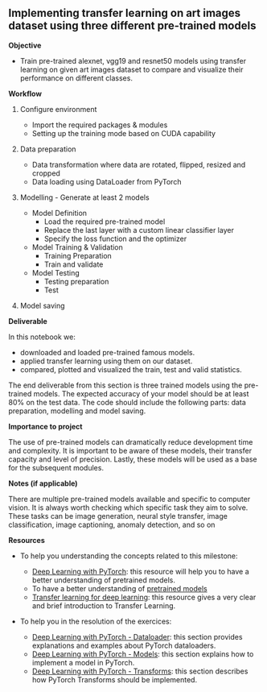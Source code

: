 ## Implementing transfer learning on art images dataset using three different pre-trained models

**Objective**

* Train pre-trained alexnet, vgg19 and resnet50 models using transfer learning on given art images dataset to compare and visualize their performance on different classes.

**Workflow**

1. Configure environment
	- Import the required packages & modules
	- Setting up the training mode based on CUDA capability
	
2. Data preparation
	- Data transformation where data are rotated, flipped, resized and cropped
	- Data loading using DataLoader from PyTorch

3. Modelling - Generate at least 2 models
	- Model Definition
		- Load the required pre-trained model
		- Replace the last layer with a custom linear classifier layer
		- Specify the loss function and the optimizer
	- Model Training & Validation
		- Training Preparation
		- Train and validate
	- Model Testing
		- Testing preparation
		- Test

4. Model saving

**Deliverable**

In this notebook we:
- downloaded and loaded pre-trained famous models.
- applied transfer learning using them on our dataset.
- compared, plotted and visualized the train, test and valid statistics.

The end deliverable from this section is three trained models using the pre-trained models. The expected accuracy of your model should be at least 80% on the test data. The code should include the following parts: data preparation, modelling and model saving.

**Importance to project**

The use of pre-trained models can dramatically reduce development time and complexity. It is important to be aware of these models, their transfer capacity and level of precision. Lastly, these models will be used as a base for the subsequent modules. 

**Notes (if applicable)**

There are multiple pre-trained models available and specific to computer vision. It is always worth checking which specific task they aim to solve. These tasks can be image generation, neural style transfer, image classification, image captioning, anomaly detection, and so on

**Resources**

- To help you understanding the concepts related to this milestone:
	- [Deep Learning with PyTorch](https://livebook.manning.com/book/deep-learning-with-pytorch/chapter-2/): this resource will help you to have a better understanding of pretrained models.
	- To have a better understanding of [pretrained models](https://www.manning.com/books/deep-learning-with-pytorch)
	- [Transfer learning for deep learning](https://machinelearningmastery.com/transfer-learning-for-deep-learning/): this resource gives a very clear and brief introduction to Transfer Learning.

- To help you in the resolution of the exercices:
	- [Deep Learning with PyTorch - Dataloader](https://livebook.manning.com/book/deep-learning-with-pytorch/chapter-14/73): this section provides explanations and examples about PyTorch dataloaders.
	- [Deep Learning with PyTorch - Models](https://livebook.manning.com/book/deep-learning-with-pytorch/chapter-8/182): this section explains how to implement a model in PyTorch.
	- [Deep Learning with PyTorch - Transforms](https://livebook.manning.com/book/deep-learning-with-pytorch/chapter-7/28): this section describes how PyTorch Transforms should be implemented.
